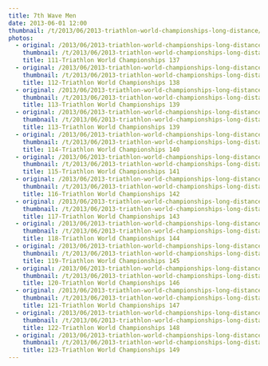 ```yaml
---
title: 7th Wave Men
date: 2013-06-01 12:00
thumbnail: /t/2013/06/2013-triathlon-world-championships-long-distance/7th-wave-men/111-triathlon-world-championships-137.jpg
photos:
  - original: /2013/06/2013-triathlon-world-championships-long-distance/7th-wave-men/111-triathlon-world-championships-137.jpg
    thumbnail: /t/2013/06/2013-triathlon-world-championships-long-distance/7th-wave-men/111-triathlon-world-championships-137.jpg
    title: 111-Triathlon World Championships 137
  - original: /2013/06/2013-triathlon-world-championships-long-distance/7th-wave-men/112-triathlon-world-championships-138.jpg
    thumbnail: /t/2013/06/2013-triathlon-world-championships-long-distance/7th-wave-men/112-triathlon-world-championships-138.jpg
    title: 112-Triathlon World Championships 138
  - original: /2013/06/2013-triathlon-world-championships-long-distance/7th-wave-men/113-triathlon-world-championships-139_1370210174.jpg
    thumbnail: /t/2013/06/2013-triathlon-world-championships-long-distance/7th-wave-men/113-triathlon-world-championships-139_1370210174.jpg
    title: 113-Triathlon World Championships 139
  - original: /2013/06/2013-triathlon-world-championships-long-distance/7th-wave-men/113-triathlon-world-championships-139.jpg
    thumbnail: /t/2013/06/2013-triathlon-world-championships-long-distance/7th-wave-men/113-triathlon-world-championships-139.jpg
    title: 113-Triathlon World Championships 139
  - original: /2013/06/2013-triathlon-world-championships-long-distance/7th-wave-men/114-triathlon-world-championships-140.jpg
    thumbnail: /t/2013/06/2013-triathlon-world-championships-long-distance/7th-wave-men/114-triathlon-world-championships-140.jpg
    title: 114-Triathlon World Championships 140
  - original: /2013/06/2013-triathlon-world-championships-long-distance/7th-wave-men/115-triathlon-world-championships-141.jpg
    thumbnail: /t/2013/06/2013-triathlon-world-championships-long-distance/7th-wave-men/115-triathlon-world-championships-141.jpg
    title: 115-Triathlon World Championships 141
  - original: /2013/06/2013-triathlon-world-championships-long-distance/7th-wave-men/116-triathlon-world-championships-142.jpg
    thumbnail: /t/2013/06/2013-triathlon-world-championships-long-distance/7th-wave-men/116-triathlon-world-championships-142.jpg
    title: 116-Triathlon World Championships 142
  - original: /2013/06/2013-triathlon-world-championships-long-distance/7th-wave-men/117-triathlon-world-championships-143.jpg
    thumbnail: /t/2013/06/2013-triathlon-world-championships-long-distance/7th-wave-men/117-triathlon-world-championships-143.jpg
    title: 117-Triathlon World Championships 143
  - original: /2013/06/2013-triathlon-world-championships-long-distance/7th-wave-men/118-triathlon-world-championships-144.jpg
    thumbnail: /t/2013/06/2013-triathlon-world-championships-long-distance/7th-wave-men/118-triathlon-world-championships-144.jpg
    title: 118-Triathlon World Championships 144
  - original: /2013/06/2013-triathlon-world-championships-long-distance/7th-wave-men/119-triathlon-world-championships-145.jpg
    thumbnail: /t/2013/06/2013-triathlon-world-championships-long-distance/7th-wave-men/119-triathlon-world-championships-145.jpg
    title: 119-Triathlon World Championships 145
  - original: /2013/06/2013-triathlon-world-championships-long-distance/7th-wave-men/120-triathlon-world-championships-146.jpg
    thumbnail: /t/2013/06/2013-triathlon-world-championships-long-distance/7th-wave-men/120-triathlon-world-championships-146.jpg
    title: 120-Triathlon World Championships 146
  - original: /2013/06/2013-triathlon-world-championships-long-distance/7th-wave-men/121-triathlon-world-championships-147.jpg
    thumbnail: /t/2013/06/2013-triathlon-world-championships-long-distance/7th-wave-men/121-triathlon-world-championships-147.jpg
    title: 121-Triathlon World Championships 147
  - original: /2013/06/2013-triathlon-world-championships-long-distance/7th-wave-men/122-triathlon-world-championships-148.jpg
    thumbnail: /t/2013/06/2013-triathlon-world-championships-long-distance/7th-wave-men/122-triathlon-world-championships-148.jpg
    title: 122-Triathlon World Championships 148
  - original: /2013/06/2013-triathlon-world-championships-long-distance/7th-wave-men/123-triathlon-world-championships-149.jpg
    thumbnail: /t/2013/06/2013-triathlon-world-championships-long-distance/7th-wave-men/123-triathlon-world-championships-149.jpg
    title: 123-Triathlon World Championships 149
---
```

